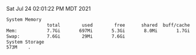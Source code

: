 Sat Jul 24 02:01:22 PM MDT 2021
```bash
System Memory
               total        used        free      shared  buff/cache   available
Mem:           7.7Gi       697Mi       5.3Gi       8.0Mi       1.7Gi       6.7Gi
Swap:          7.6Gi        29Mi       7.6Gi
System Storage
573M	.
```
